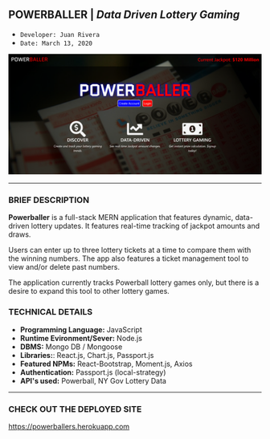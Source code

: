 ## POWERBALLER | *Data Driven Lottery Gaming*
- ```Developer: Juan Rivera```
- ```Date: March 13, 2020```


 ![Powerballer, data-driven lottery gaming](client/public/pb.png)

*****

### BRIEF DESCRIPTION

**Powerballer** is a full-stack MERN application that features dynamic, data-driven lottery updates. It features real-time tracking of jackpot amounts and draws. 

Users can enter up to three lottery tickets at a time to compare them with the winning numbers.  The app also features a ticket management tool to view and/or delete past numbers.  

The application currently tracks Powerball lottery games only, but there is a desire to expand this tool to other lottery games.


### TECHNICAL DETAILS

* **Programming Language:** JavaScript 
* **Runtime Evironment/Sever:**  Node.js
* **DBMS:**  Mongo DB / Mongoose
* **Libraries:**:  React.js, Chart.js, Passport.js
* **Featured NPMs:** React-Bootstrap, Moment.js, Axios
* **Authentication:**  Passport.js (local-strategy)
* **API's used:** Powerball, NY Gov Lottery Data

*****

### CHECK OUT THE DEPLOYED SITE
https://powerballers.herokuapp.com


